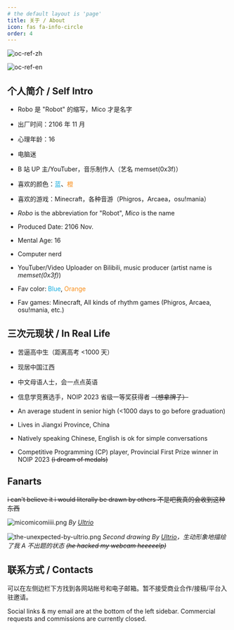 ```yaml
---
# the default layout is 'page'
title: 关于 / About
icon: fas fa-info-circle
order: 4
---
```


![oc-ref-zh](https://storage.live.com/items/5FA5DFAE47A544F!121287:/oc-ref-zh.png?authkey=%21AC_KgUZjY4lFAV8)

![oc-ref-en](https://storage.live.com/items/5FA5DFAE47A544F!121293:/oc-ref-en.png?authkey=%21AC_KgUZjY4lFAV8)

## 个人简介 / Self Intro

- Robo 是 "Robot" 的缩写，Mico 才是名字
- 出厂时间：2106 年 11 月
- 心理年龄：16
- 电脑迷
- B 站 UP 主/YouTuber，音乐制作人（艺名 memset(0x3f)）
- 喜欢的颜色：<font color="#11acdf">蓝</font>、<font color="#f98d17">橙</font>
- 喜欢的游戏：Minecraft，各种音游（Phigros，Arcaea，osu!mania）

- _Robo_ is the abbreviation for "Robot", _Mico_ is the name
- Produced Date: 2106 Nov.
- Mental Age: 16
- Computer nerd
- YouTuber/Video Uploader on Bilibili, music producer (artist name is _memset(0x3f)_)
- Fav color: <font color="#11acdf">Blue</font>, <font color="#f98d17">Orange</font>
- Fav games: Minecraft, All kinds of rhythm games (Phigros, Arcaea, osu!mania, etc.)

## 三次元现状 / In Real Life

- 苦逼高中生（距离高考 <1000 天）
- 现居中国江西
- 中文母语人士，会一点点英语
- 信息学竞赛选手，NOIP 2023 省级一等奖获得者 ~~（想拿牌子）~~

- An average student in senior high (<1000 days to go before graduation)
- Lives in Jiangxi Province, China
- Natively speaking Chinese, English is ok for simple conversations
- Competitive Programming (CP) player, Provincial First Prize winner in NOIP 2023 ~~(i dream of medals)~~

## Fanarts

~~i can't believe it i would literally be drawn by others 不是吧我真的会收到这种东西~~

![micomicomiiii.png](https://storage.live.com/items/5FA5DFAE47A544F!121338:/ultrio.png?authkey=%21AC_KgUZjY4lFAV8)
_By [Ultrio](https://ultriog.github.io/ultrio-base-website/)_

![the-unexpected-by-ultrio.png](http://storage.live.com/items/5FA5DFAE47A544F!121363:/the-unexpected-by-ultrio.png?authkey=%21AC_KgUZjY4lFAV8)
_Second drawing By [Ultrio](https://ultriog.github.io/ultrio-base-website/)，生动形象地描绘了我 A 不出题的状态 ~~(he hacked my webcam heeeeelp)~~_

## 联系方式 / Contacts

可以在左侧边栏下方找到各网站帐号和电子邮箱。暂不接受商业合作/接稿/平台入驻邀请。

Social links & my email are at the bottom of the left sidebar. Commercial requests and commissions are currently closed.
